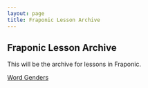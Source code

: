 ```yaml
---
layout: page
title: Fraponic Lesson Archive
---
```

## Fraponic Lesson Archive
This will be the archive for lessons in Fraponic.

[Word Genders](https://lwflouisa.github.io/FraponicRose/pages/fraponic/2021-09-10-personalpronouns)

